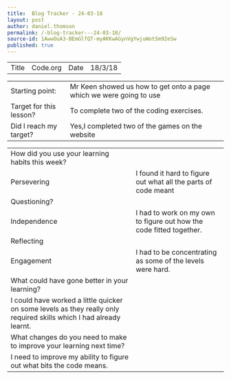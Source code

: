 ```yaml
---
title:  Blog Tracker - 24-03-18
layout: post
author: daniel.thomson
permalink: /-blog-tracker---24-03-18/
source-id: 1AwwOuA3-BEmGlfQT-myAKKwAGynVgYwjuWotSm92eSw
published: true
---
```

<table>
  <tr>
    <td>Title</td>
    <td>Code.org</td>
    <td>Date</td>
    <td>18/3/18</td>
  </tr>
</table>


<table>
  <tr>
    <td>Starting point:</td>
    <td>Mr Keen showed us how to get onto a page which we were going to use</td>
  </tr>
  <tr>
    <td>Target for this lesson?</td>
    <td>To complete two of the coding exercises.</td>
  </tr>
  <tr>
    <td>Did I reach my target? </td>
    <td>Yes,I completed two of the games on the website</td>
  </tr>
</table>


<table>
  <tr>
    <td>How did you use your learning habits this week?</td>
    <td></td>
  </tr>
  <tr>
    <td>Persevering</td>
    <td>I found it hard to figure out what all the parts of code meant </td>
  </tr>
  <tr>
    <td>Questioning?</td>
    <td></td>
  </tr>
  <tr>
    <td>Independence</td>
    <td>I had to work on my own to figure out how the code fitted together.</td>
  </tr>
  <tr>
    <td>Reflecting</td>
    <td></td>
  </tr>
  <tr>
    <td>Engagement</td>
    <td>I had to be concentrating as some of the levels were hard.</td>
  </tr>
  <tr>
    <td>What could have gone better in your learning?</td>
    <td></td>
  </tr>
  <tr>
    <td>I could have worked a little quicker on some levels as they really only required skills which I had already learnt.</td>
    <td></td>
  </tr>
  <tr>
    <td>What changes do you need to make to improve your learning next time?</td>
    <td></td>
  </tr>
  <tr>
    <td>I need to improve my ability to figure out what bits the code means.</td>
    <td></td>
  </tr>
</table>


